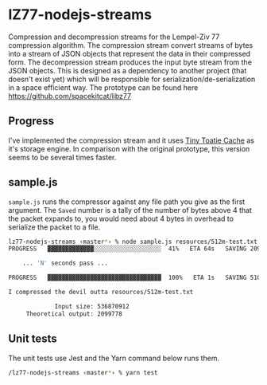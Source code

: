 # lZ77-nodejs-streams

Compression and decompression streams for the Lempel-Ziv 77 compression algorithm. The compression stream convert streams of bytes into a stream of JSON objects that represent the data in their compressed form. The decompression stream produces the input byte stream from the JSON objects. This is designed as a dependency to another project (that doesn't exist yet) which will be responsible for serialization/de-serialization in a space efficient way. The prototype can be found here https://github.com/spacekitcat/libz77

## Progress

I've implemented the compression stream and it uses [Tiny Toatie Cache](https://github.com/spacekitcat/tiny-toatie-cache) as it's storage engine. In comparison with the original prototype, this version seems to be several times faster.

## sample.js

`sample.js` runs the compressor against any file path you give as the first argument. The `Saved` number is a tally of the number of bytes above 4 that the packet expands to, you would need about 4 bytes in overhead to serialize the packet to a file.

```bash
lz77-nodejs-streams ‹master*› % node sample.js resources/512m-test.txt
PROGRESS   ▓▓▓▓▓▓▓▓▓▓▓▓▓░░░░░░░░░░░░░░░░░░░  41%   ETA 64s   SAVING 209.98 MB   SPEED 5.61 MB/s   PROGRESS 210.8/512 MB

    ... 'N' seconds pass ...

PROGRESS   ▓▓▓▓▓▓▓▓▓▓▓▓▓▓▓▓▓▓▓▓▓▓▓▓▓▓▓▓▓▓▓▓  100%   ETA 1s   SAVING 510 MB   SPEED 3.5 MB/s   PROGRESS 512/512 MB

I compressed the devil outta resources/512m-test.txt

             Input size: 536870912
     Theoretical output: 2099778
```

## Unit tests

The unit tests use Jest and the Yarn command below runs them.

```bash
/lz77-nodejs-streams ‹master*› % yarn test
```
